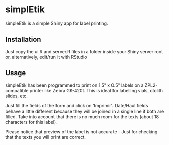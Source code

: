 # simplEtik
simpleEtik is a simple Shiny app for label printing.

## Installation
Just copy the ui.R and server.R files in a folder inside your Shiny server root or, alternatively, edit/run it with RStudio

## Usage
simpleEtik has been programmed to print on 1.5" x 0.5" labels on a ZPL2-compatible printer like Zebra GK-420t. This is ideal for labelling vials, otolith slides, etc.

Just fill the fields of the form and click on 'Imprimir'. Date/Haul fields behave a little different because they will be joined in a single line if both are filled.
Take into account that there is no much room for the texts (about 18 characters for this label).

Please notice that preview of the label is not accurate - Just for checking that the texts you will print are correct.
